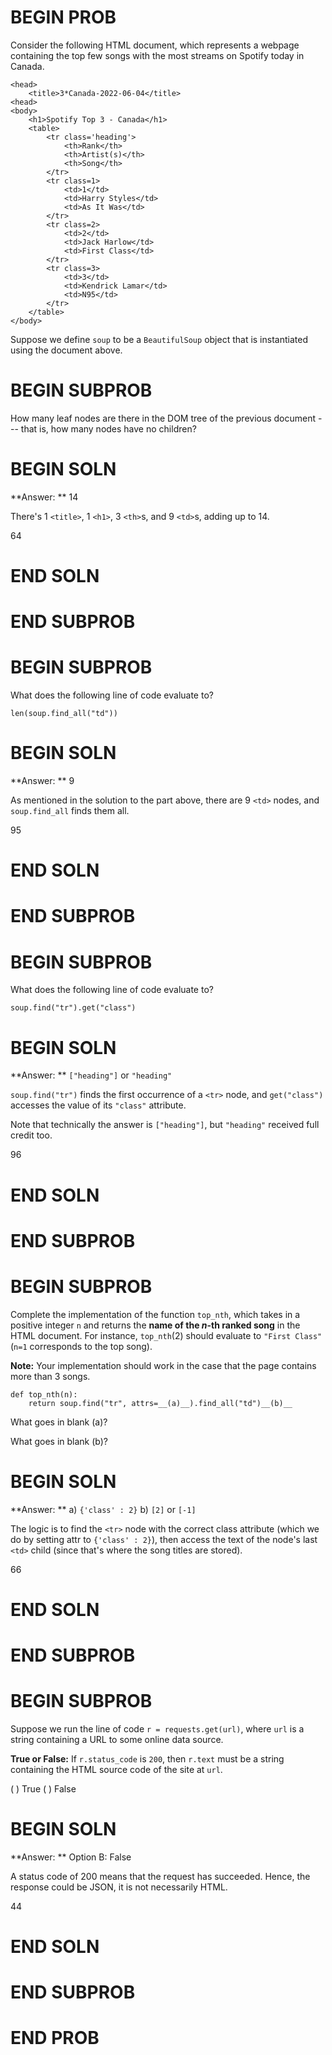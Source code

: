 # BEGIN PROB

Consider the following HTML document, which represents a webpage
containing the top few songs with the most streams on Spotify today in
Canada.

    <head>
        <title>3*Canada-2022-06-04</title>
    <head>
    <body>
        <h1>Spotify Top 3 - Canada</h1>
        <table>
            <tr class='heading'>
                <th>Rank</th>
                <th>Artist(s)</th> 
                <th>Song</th>
            </tr>
            <tr class=1>
                <td>1</td>
                <td>Harry Styles</td> 
                <td>As It Was</td>
            </tr>
            <tr class=2>
                <td>2</td>
                <td>Jack Harlow</td> 
                <td>First Class</td>
            </tr>
            <tr class=3>
                <td>3</td>
                <td>Kendrick Lamar</td> 
                <td>N95</td>
            </tr>
        </table>
    </body>

Suppose we define `soup` to be a `BeautifulSoup` object that is
instantiated using the document above.

# BEGIN SUBPROB

How many leaf nodes are there in the DOM tree of the previous
document --- that is, how many nodes have no children?

# BEGIN SOLN

**Answer: ** 14

There's 1 `<title>`, 1 `<h1>`, 3 `<th>`s, and 9 `<td>`s, adding up to
14.

<average>64</average>

# END SOLN

# END SUBPROB

# BEGIN SUBPROB

What does the following line of code evaluate to?

    len(soup.find_all("td"))

# BEGIN SOLN

**Answer: ** 9

As mentioned in the solution to the part above, there are 9 `<td>`
nodes, and `soup.find_all` finds them all.

<average>95</average>

# END SOLN

# END SUBPROB

# BEGIN SUBPROB

What does the following line of code evaluate to?

    soup.find("tr").get("class")

# BEGIN SOLN

**Answer: ** `["heading"]` or `"heading"`

`soup.find("tr")` finds the first occurrence of a `<tr>` node, and
`get("class")` accesses the value of its `"class"` attribute.

Note that technically the answer is `["heading"]`, but `"heading"`
received full credit too.

<average>96</average>

# END SOLN

# END SUBPROB

# BEGIN SUBPROB

Complete the implementation of the function `top_nth`, which takes in a
positive integer `n` and returns the **name of the $n$-th ranked song**
in the HTML document. For instance, $\texttt{top\_nth}(2)$ should
evaluate to `"First Class"` (`n=1` corresponds to the top song).

**Note:** Your implementation should work in the case that the page
contains more than 3 songs.

    def top_nth(n):
        return soup.find("tr", attrs=__(a)__).find_all("td")__(b)__

What goes in blank (a)?

What goes in blank (b)?

# BEGIN SOLN

**Answer: ** a) `{'class' : 2}` b) `[2]` or `[-1]`

The logic is to find the `<tr>` node with the correct class attribute (which we do by setting attr to `{'class' : 2}`), then access the text of the node's last `<td>` child (since that's where the song titles are stored).

<average>66</average>

# END SOLN

# END SUBPROB

# BEGIN SUBPROB

Suppose we run the line of code `r = requests.get(url)`, where `url` is
a string containing a URL to some online data source.

**True or False:** If `r.status_code` is `200`, then `r.text` must be a
string containing the HTML source code of the site at `url`.

( ) True
( ) False

# BEGIN SOLN

**Answer: ** Option B: False

A status code of 200 means that the request has succeeded. Hence, the response could be JSON, it is not necessarily HTML.

<average>44</average>

# END SOLN

# END SUBPROB

# END PROB